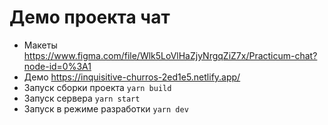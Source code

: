 # Демо проекта чат

- Макеты https://www.figma.com/file/Wlk5LoVlHaZjyNrgqZiZ7x/Practicum-chat?node-id=0%3A1
- Демо https://inquisitive-churros-2ed1e5.netlify.app/
- Запуск сборки проекта `yarn build`
- Запуск сервера `yarn start`
- Запуск в режиме разработки `yarn dev`
